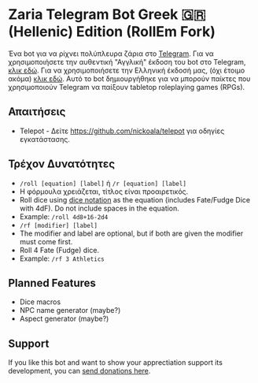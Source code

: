# Zaria Telegram Bot Greek 🇬🇷 (Hellenic) Edition (RollEm Fork)
Ένα bot για να ρίχνει πολύπλευρα ζάρια στο [Telegram](https://telegram.org). Για να χρησιμοποιήσετε την αυθεντική "Αγγλική" έκδοση του bot στο Telegram, [κλικ εδώ](https://telegram.me/rollembot). Για να χρησιμοποιήσετε την Ελληνική έκδοσή μας, (όχι έτοιμο ακόμα) [κλικ εδώ](https://t.me/ZariaTheBot). Αυτό το bot δημιουργήθηκε για να μπορούν παίκτες που χρησιμοποιούν Telegram να παίξουν tabletop roleplaying games (RPGs).

## Απαιτήσεις
* Telepot - Δείτε https://github.com/nickoala/telepot για οδηγίες εγκατάστασης.

## Τρέχον Δυνατότητες
* `/roll [equation] [label]` ή `/r [equation] [label]`  
 * Η φόρμουλα χρειάζεται, τίτλος είναι προαιρετικός. 
 * Roll dice using [dice notation](https://en.wikipedia.org/wiki/Dice_notation) as the equation (includes Fate/Fudge Dice with 4dF). Do not include spaces in the equation. 
 * Example: `/roll 4d8+16-2d4`
* `/rf [modifier] [label]`  
 * The modifier and label are optional, but if both are given the modifier must come first.
 * Roll 4 Fate (Fudge) dice.
 * Example: `/rf 3 Athletics` 

## Planned Features
* Dice macros
* NPC name generator (maybe?)
* Aspect generator (maybe?)

## Support

If you like this bot and want to show your apprectiation support its development, you can [send donations here](https://www.paypal.me/treetrnk).
